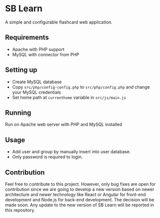 # SB Learn

A simple and configurable flashcard web application.

## Requirements

- Apache with PHP support
- MySQL with connector from PHP

## Setting up

- Create MySQL database
- Copy `src/php/config-config.php` to `src/php/config.php` and change your MySQL credentials
- Set home path at `currenthome` variable in `src/js/main.js`

## Running

Run on Apache web server with PHP and MySQL installed

## Usage

- Add user and group by manually insert into user database.
- Only password is required to login.

## Contribution

Feel free to contribute to this project. However, only bug fixes are open for contribution since we are going to develop a new version based on newer architecture and newer technology like React or Angular for front-end development and Node.js for back-end development. The decision will be made soon. Any update to the new version of SB Learn will be reported in this repository.
